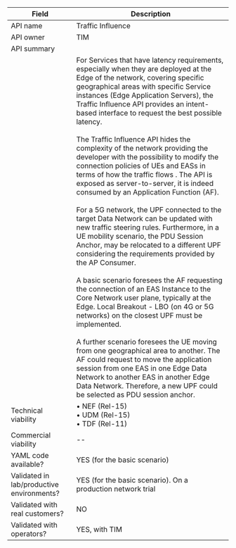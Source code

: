 
| **Field** | Description | 
| ---- | ----- |
| API name | Traffic Influence |
| API owner | TIM |
| API summary | 
||For Services that have latency requirements, especially when they are deployed at the Edge of the network, covering specific geographical areas with specific Service instances (Edge Application Servers),  the Traffic Influence API provides an intent-based interface to request the best possible latency.<br><br>The Traffic Influence API hides the complexity of the network providing the developer with the possibility to modify the connection policies of UEs and EASs in terms of how the traffic flows . The API is exposed as server-to-server, it is indeed consumed by an Application Function (AF).<br><br>For a 5G network, the UPF connected to the target Data Network can be updated with new traffic steering rules. Furthermore, in a UE mobility scenario, the PDU Session Anchor, may be relocated to a different UPF considering the requirements provided by the AP Consumer.<br><br>A basic scenario foresees  the AF requesting the connection of an EAS Instance to the Core Network user plane, typically at the Edge. Local Breakout - LBO (on 4G or 5G networks) on the closest UPF must be implemented.<br><br>A further scenario foresees the UE moving from one geographical area to another. The AF could request to move the application session from one EAS in one Edge Data Network to another EAS in another Edge Data Network. Therefore, a new UPF could be selected as PDU session anchor.|
| Technical viability | • NEF (Rel-15)<br>• UDM (Rel-15)<br>• TDF (Rel-11)
| Commercial viability | --|
| YAML code available? | YES (for the basic scenario)|
| Validated in lab/productive environments? | YES  (for the basic scenario). On a production network trial |
| Validated with real customers? | NO|
| Validated with operators? | YES, with  TIM|